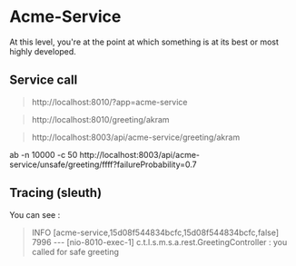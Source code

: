 # Acme-Service

At this level, you're at the point at which something is at its best or most highly developed.

## Service call

> http://localhost:8010/?app=acme-service

> http://localhost:8010/greeting/akram

> http://localhost:8003/api/acme-service/greeting/akram

ab -n 10000 -c 50 http://localhost:8003/api/acme-service/unsafe/greeting/ffff?failureProbability=0.7

## Tracing (sleuth)

You can see :

> INFO [acme-service,15d08f544834bcfc,15d08f544834bcfc,false] 7996 --- [nio-8010-exec-1] c.t.l.s.m.s.a.rest.GreetingController    : you called for safe greeting

